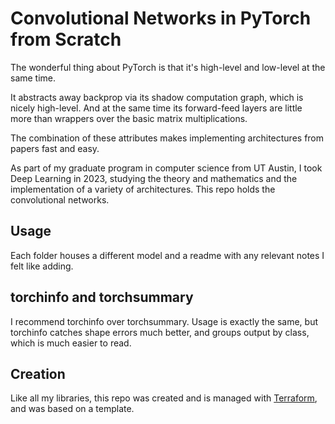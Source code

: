 # Convolutional Networks in PyTorch from Scratch

The wonderful thing about PyTorch is that it's high-level and low-level at the same time.

It abstracts away backprop via its shadow computation graph, which is nicely high-level. And at the same time its forward-feed layers are little more than wrappers over the basic matrix multiplications.

The combination of these attributes makes implementing architectures from papers fast and easy.

As part of my graduate program in computer science from UT Austin, I took Deep Learning in 2023, studying the theory and mathematics and the implementation of a variety of architectures. This repo holds the convolutional networks.

## Usage

Each folder houses a different model and a readme with any relevant notes I felt like adding.

## torchinfo and torchsummary

I recommend torchinfo over torchsummary. Usage is exactly the same, but torchinfo catches shape errors much better, and groups output by class, which is much easier to read.

## Creation

Like all my libraries, this repo was created and is managed with [Terraform](https://github.com/coyotespike/terraform-scripts), and was based on a template.
